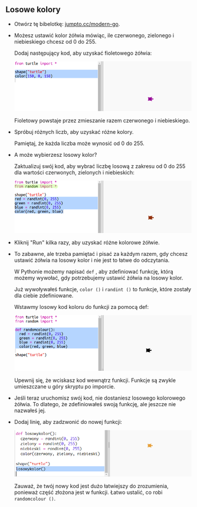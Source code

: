## Losowe kolory

+ Otwórz tę bibelotkę: <a href="http://jumpto.cc/modern-go" target="_blank">jumpto.cc/modern-go</a>.

+ Możesz ustawić kolor żółwia mówiąc, ile czerwonego, zielonego i niebieskiego chcesz od 0 do 255.
    
    Dodaj następujący kod, aby uzyskać fioletowego żółwia:
    
    ![zrzut ekranu](images/modern-purple.png)
    
    Fioletowy powstaje przez zmieszanie razem czerwonego i niebieskiego.

+ Spróbuj różnych liczb, aby uzyskać różne kolory.
    
    Pamiętaj, że każda liczba może wynosić od 0 do 255.

+ A może wybierzesz losowy kolor?
    
    Zaktualizuj swój kod, aby wybrać liczbę losową z zakresu od 0 do 255 dla wartości czerwonych, zielonych i niebieskich:
    
    ![zrzut ekranu](images/modern-random-colour.png)

+ Kliknij "Run" kilka razy, aby uzyskać różne kolorowe żółwie.

+ To zabawne, ale trzeba pamiętać i pisać za każdym razem, gdy chcesz ustawić żółwia na losowy kolor i nie jest to łatwe do odczytania.
    
    W Pythonie możemy napisać `def` , aby zdefiniować funkcję, którą możemy wywołać, gdy potrzebujemy ustawić żółwia na losowy kolor.
    
    Już wywoływałeś funkcje, `color ()` i `randint ()` to funkcje, które zostały dla ciebie zdefiniowane.
    
    Wstawmy losowy kod koloru do funkcji za pomocą def:
    
    ![zrzut ekranu](images/modern-colour-function.png)
    
    Upewnij się, że wciskasz kod wewnątrz funkcji. Funkcje są zwykle umieszczane u góry skryptu po imporcie.

+ Jeśli teraz uruchomisz swój kod, nie dostaniesz losowego kolorowego żółwia. To dlatego, że zdefiniowałeś swoją funkcję, ale jeszcze nie nazwałeś jej.

+ Dodaj linię, aby zadzwonić do nowej funkcji:
    
    ![zrzut ekranu](images/modern-call-colour.png)
    
    Zauważ, że twój nowy kod jest dużo łatwiejszy do zrozumienia, ponieważ część złożona jest w funkcji. Łatwo ustalić, co robi `randomcolour ()`.